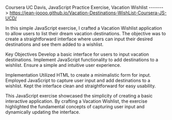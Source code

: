 Coursera UC Davis, JavaScript Practice Exercise, Vacation Wishlist -------> https://jean-joooo.github.io/Vacation-Destinations-WishList-Coursera-JS-UCD/ 

In this simple JavaScript exercise, I crafted a Vacation Wishlist application to allow users to list their dream vacation destinations. The objective was to create a straightforward interface where users can input their desired destinations and see them added to a wishlist.

Key Objectives
Develop a basic interface for users to input vacation destinations.
Implement JavaScript functionality to add destinations to a wishlist.
Ensure a simple and intuitive user experience.

Implementation
Utilized HTML to create a minimalistic form for input.
Employed JavaScript to capture user input and add destinations to a wishlist.
Kept the interface clean and straightforward for easy usability.

This JavaScript exercise showcased the simplicity of creating a basic interactive application. By crafting a Vacation Wishlist, the exercise highlighted the fundamental concepts of capturing user input and dynamically updating the interface.
